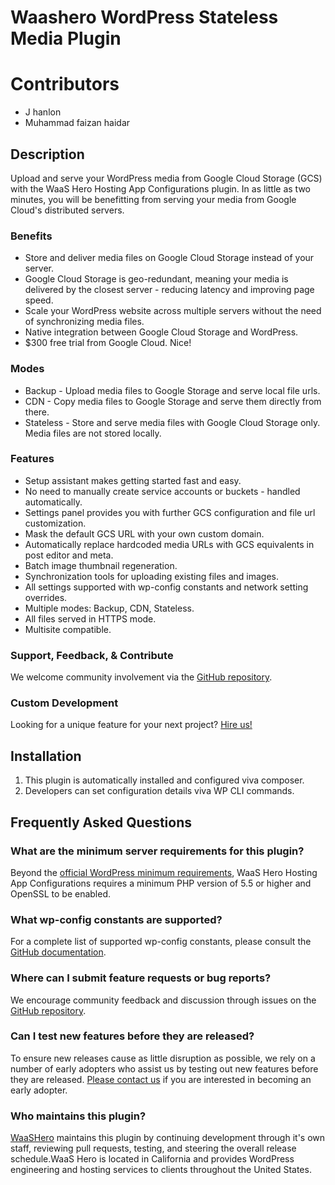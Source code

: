 # Waashero WordPress Stateless Media Plugin
# Contributors
* J hanlon
* Muhammad faizan haidar

## Description

Upload and serve your WordPress media from Google Cloud Storage (GCS) with the WaaS Hero Hosting App Configurations plugin. In as little as two minutes, you will be benefitting from serving your media from Google Cloud's distributed servers.


### Benefits
* Store and deliver media files on Google Cloud Storage instead of your server.
* Google Cloud Storage is geo-redundant, meaning your media is delivered by the closest server - reducing latency and improving page speed.
* Scale your WordPress website across multiple servers without the need of synchronizing media files.
* Native integration between Google Cloud Storage and WordPress.
* $300 free trial from Google Cloud. Nice!

### Modes
* Backup - Upload media files to Google Storage and serve local file urls.
* CDN - Copy media files to Google Storage and serve them directly from there.
* Stateless - Store and serve media files with Google Cloud Storage only. Media files are not stored locally.

### Features
* Setup assistant makes getting started fast and easy.
* No need to manually create service accounts or buckets - handled automatically.
* Settings panel provides you with further GCS configuration and file url customization.
* Mask the default GCS URL with your own custom domain.
* Automatically replace hardcoded media URLs with GCS equivalents in post editor and meta.
* Batch image thumbnail regeneration.
* Synchronization tools for uploading existing files and images.
* All settings supported with wp-config constants and network setting overrides.
* Multiple modes: Backup, CDN, Stateless.
* All files served in HTTPS mode.
* Multisite compatible.

### Support, Feedback, & Contribute
We welcome community involvement via the [GitHub repository](https://github.com/Waas-Hero/waashero-mu-plugin).

### Custom Development
Looking for a unique feature for your next project? [Hire us!](https://waashero.com/contact)

## Installation

1. This plugin is automatically installed and configured viva composer.
2. Developers can set configuration details viva WP CLI commands.


## Frequently Asked Questions

### What are the minimum server requirements for this plugin?

Beyond the [official WordPress minimum requirements](https://codex.wordpress.org/Template:Server_requirements), WaaS Hero Hosting App Configurations  requires a minimum PHP version of 5.5 or higher and OpenSSL to be enabled.

### What wp-config constants are supported?

For a complete list of supported wp-config constants, please consult the [GitHub documentation](https://wp-stateless.github.io/docs/constants/).


### Where can I submit feature requests or bug reports?

We encourage community feedback and discussion through issues on the [GitHub repository](https://github.com/Waas-Hero/waashero-mu-plugin/issues).

### Can I test new features before they are released?

To ensure new releases cause as little disruption as possible, we rely on a number of early adopters who assist us by testing out new features before they are released. [Please contact us](https://waashero.com/contact/) if you are interested in becoming an early adopter.

### Who maintains this plugin?

[WaaSHero](https://waashero.com//) maintains this plugin by continuing development through it's own staff, reviewing pull requests, testing, and steering the overall release schedule.WaaS Hero is located in  California and provides WordPress engineering and hosting services to clients throughout the United States.
